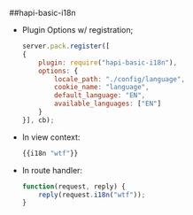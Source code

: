 ##hapi-basic-i18n

* Plugin Options w/ registration;

	```js
	server.pack.register([
    {
        plugin: require("hapi-basic-i18n"),
        options: {
			locale_path: "./config/language",
			cookie_name: "language",
			default_language: "EN",
			available_languages: ["EN"]
        }
    }], cb);
    
   ```

* In view context:

	```js
	{{i18n "wtf"}}
	```

* In route handler:

	```js
	function(request, reply) {
		reply(request.i18n("wtf"));
	}
	```






